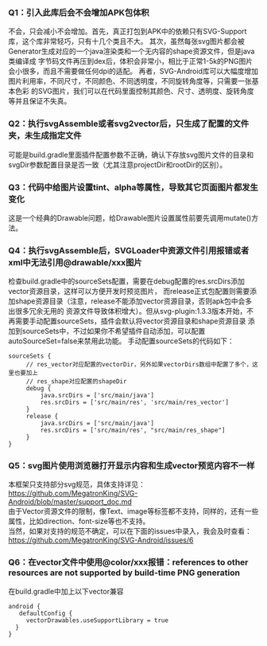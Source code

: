 ### Q1：引入此库后会不会增加APK包体积
不会，只会减小不会增加。首先，真正打包到APK中的依赖只有SVG-Support库，这个库非常轻巧，只有十几个类且不大。
其次，虽然每张svg图片都会被Generator生成对应的一个java渲染类和一个无内容的shape资源文件，但是java类编译成
字节码文件再压到dex后，体积会非常小，相比于正常1-5k的PNG图片会小很多，而且不需要做任何dpi的适配。
再者，SVG-Android库可以大幅度增加图片利用率，不同尺寸，不同颜色、不同透明度，不同旋转角度等，只需要一张基本色彩
的SVG图片，我们可以在代码里面控制其颜色、尺寸、透明度、旋转角度等并且保证不失真。

### Q2：执行svgAssemble或者svg2vector后，只生成了配置的文件夹，未生成指定文件
可能是build.gradle里面插件配置参数不正确，确认下存放svg图片文件的目录和svgDir参数配置目录是否一致（尤其注意projectDir和rootDir的区别）。

### Q3：代码中给图片设置tint、alpha等属性，导致其它页面图片都发生变化
这是一个经典的Drawable问题，给Drawable图片设置属性前要先调用mutate()方法。

### Q4：执行svgAssemble后，SVGLoader中资源文件引用报错或者xml中无法引用@drawable/xxx图片
检查build.gradle中的sourceSets配置，需要在debug配置的res.srcDirs添加vector资源目录，这样可以方便开发时预览图片，
而release正式包配置则需要添加shape资源目录（注意，release不能添加vector资源目录，否则apk包中会多出很多冗余无用的
资源文件导致体积增大）。但从svg-plugin:1.3.3版本开始，不再需要手动配置sourceSets，插件会默认将vector资源目录和shape资源目录
添加到sourceSets中，不过如果你不希望插件自动添加，可以配置autoSourceSet=false来禁用此功能。
手动配置sourceSets的代码如下：
```
sourceSets {
     // res_vector对应配置的vectorDir，另外如果vectorDirs数组中配置了多个，这里也要加上
     // res_shape对应配置的shapeDir
     debug {
         java.srcDirs = ['src/main/java']
         res.srcDirs = ['src/main/res', 'src/main/res_vector']
     }
     release {
         java.srcDirs = ['src/main/java']
         res.srcDirs = ['src/main/res', "src/main/res_shape"]
     }
}
```

### Q5：svg图片使用浏览器打开显示内容和生成vector预览内容不一样
本框架只支持部分svg规范，具体支持详见：https://github.com/MegatronKing/SVG-Android/blob/master/support_doc.md <br>
由于Vector资源文件的限制，像Text、image等标签都不支持，同样的，还有一些属性，比如direction、font-size等也不支持。<br>
当然，如果对支持的规范不确定，可以在下面的issues中录入，我会及时查看：https://github.com/MegatronKing/SVG-Android/issues/6

### Q6：在vector文件中使用@color/xxx报错：references to other resources are not supported by build-time PNG generation
在build.gradle中加上以下vector兼容
```
android {  
   defaultConfig {  
     vectorDrawables.useSupportLibrary = true  
  }  
} 
```
